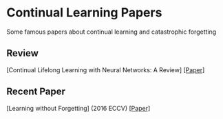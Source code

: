 # Continual Learning Papers

Some famous papers about continual learning and catastrophic forgetting

## Review
[Continual Lifelong Learning with Neural Networks: A Review] [[Paper]](https://arxiv.org/abs/1802.07569)

## Recent Paper
[Learning without Forgetting] (2016 ECCV) [[Paper]](https://arxiv.org/abs/1606.09282)


